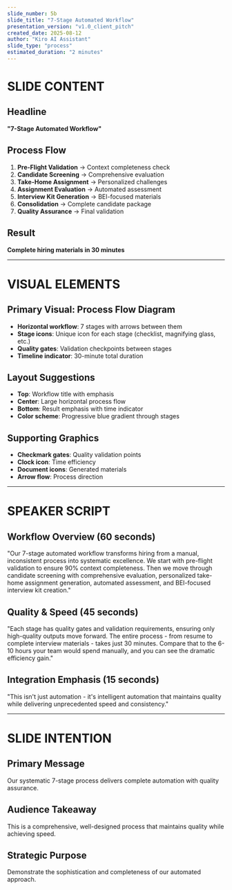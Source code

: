 ```yaml
---
slide_number: 5b
slide_title: "7-Stage Automated Workflow"
presentation_version: "v1.0_client_pitch"
created_date: 2025-08-12
author: "Kiro AI Assistant"
slide_type: "process"
estimated_duration: "2 minutes"
---
```


# SLIDE CONTENT

## Headline
**"7-Stage Automated Workflow"**

## Process Flow
1. **Pre-Flight Validation** → Context completeness check
2. **Candidate Screening** → Comprehensive evaluation
3. **Take-Home Assignment** → Personalized challenges
4. **Assignment Evaluation** → Automated assessment
5. **Interview Kit Generation** → BEI-focused materials
6. **Consolidation** → Complete candidate package
7. **Quality Assurance** → Final validation

## Result
**Complete hiring materials in 30 minutes**

---

# VISUAL ELEMENTS

## Primary Visual: Process Flow Diagram
- **Horizontal workflow**: 7 stages with arrows between them
- **Stage icons**: Unique icon for each stage (checklist, magnifying glass, etc.)
- **Quality gates**: Validation checkpoints between stages
- **Timeline indicator**: 30-minute total duration

## Layout Suggestions
- **Top**: Workflow title with emphasis
- **Center**: Large horizontal process flow
- **Bottom**: Result emphasis with time indicator
- **Color scheme**: Progressive blue gradient through stages

## Supporting Graphics
- **Checkmark gates**: Quality validation points
- **Clock icon**: Time efficiency
- **Document icons**: Generated materials
- **Arrow flow**: Process direction

---

# SPEAKER SCRIPT

## Workflow Overview (60 seconds)
"Our 7-stage automated workflow transforms hiring from a manual, inconsistent process into systematic excellence. We start with pre-flight validation to ensure 90% context completeness. Then we move through candidate screening with comprehensive evaluation, personalized take-home assignment generation, automated assessment, and BEI-focused interview kit creation."

## Quality & Speed (45 seconds)
"Each stage has quality gates and validation requirements, ensuring only high-quality outputs move forward. The entire process - from resume to complete interview materials - takes just 30 minutes. Compare that to the 6-10 hours your team would spend manually, and you can see the dramatic efficiency gain."

## Integration Emphasis (15 seconds)
"This isn't just automation - it's intelligent automation that maintains quality while delivering unprecedented speed and consistency."

---

# SLIDE INTENTION

## Primary Message
Our systematic 7-stage process delivers complete automation with quality assurance.

## Audience Takeaway
This is a comprehensive, well-designed process that maintains quality while achieving speed.

## Strategic Purpose
Demonstrate the sophistication and completeness of our automated approach.